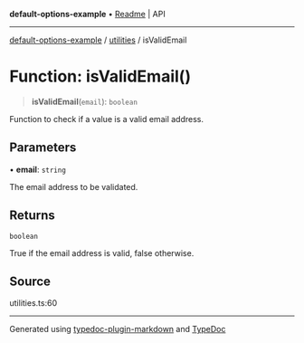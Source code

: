 **default-options-example** • [Readme](../../README.md) \| API

***

[default-options-example](../../modules.md) / [utilities](../README.md) / isValidEmail

# Function: isValidEmail()

> **isValidEmail**(`email`): `boolean`

Function to check if a value is a valid email address.

## Parameters

• **email**: `string`

The email address to be validated.

## Returns

`boolean`

True if the email address is valid, false otherwise.

## Source

utilities.ts:60

***

Generated using [typedoc-plugin-markdown](https://www.npmjs.com/package/typedoc-plugin-markdown) and [TypeDoc](https://typedoc.org/)
